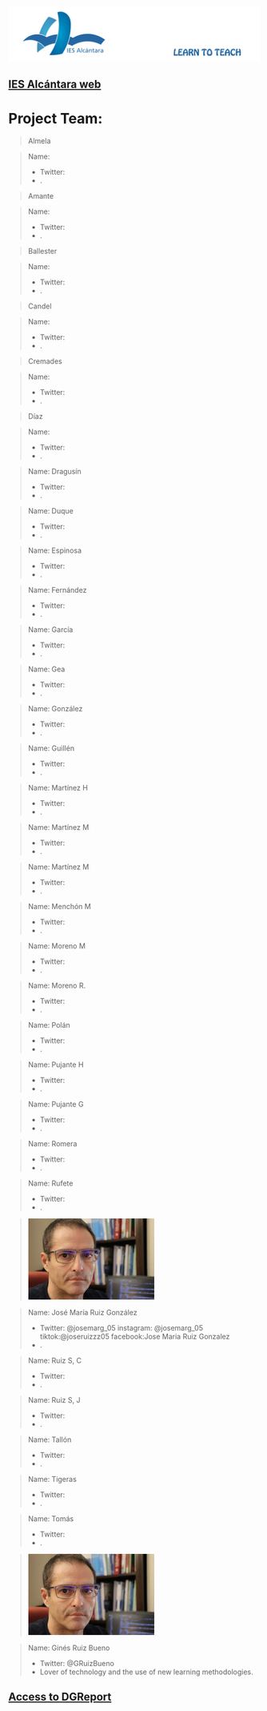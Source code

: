 ![Título IES ALCÁNTARA](/images/LearnToTeach.png)

## [IES Alcántara web]

[IES Alcántara web]: http://www.murciaeduca.es/iesalcantara/sitio/

# Project Team:


> Almela

> Name: 
> * Twitter: 
> * .




> Amante

> Name: 
> * Twitter: 
> * .



> Ballester

> Name: 
> * Twitter: 
> * .


> Candel

> Name: 
> * Twitter: 
> * .



> Cremades

> Name: 
> * Twitter: 
> * .



> Díaz

> Name: 
> * Twitter: 
> * .



> 

> Name: Dragusín
> * Twitter: 
> * .



> 

> Name: Duque
> * Twitter: 
> * .



> 

> Name: Espinosa
> * Twitter: 
> * .


> 

> Name: Fernández
> * Twitter: 
> * .


> 

> Name: García
> * Twitter: 
> * .



> 

> Name: Gea
> * Twitter: 
> * .


> 

> Name: González
> * Twitter: 
> * .



> 

> Name: Guillén
> * Twitter: 
> * .


> 

> Name: Martínez H
> * Twitter: 
> * .



> 

> Name: Martínez M
> * Twitter: 
> * .


> 

> Name: Martínez M
> * Twitter: 
> * .



> 

> Name: Menchón M
> * Twitter: 
> * .


> 

> Name: Moreno M
> * Twitter: 
> * .



> 

> Name: Moreno R.
> * Twitter: 
> * .


> 

> Name: Polán
> * Twitter: 
> * .



> 

> Name: Pujante H
> * Twitter: 
> * .


> 

> Name: Pujante G
> * Twitter: 
> * .



> 

> Name: Romera
> * Twitter: 
> * .


> 

> Name: Rufete
> * Twitter: 
> * .



> ![Ginés Ruiz Bueno](/images/GRBGD.png)

> Name: José María Ruiz González
> * Twitter: @josemarg_05  instagram: @josemarg_05   tiktok:@joseruizzz05   facebook:Jose Maria Ruiz Gonzalez
> * . 


> 

> Name: Ruiz S, C
> * Twitter: 
> * .



> 

> Name: Ruiz S, J
> * Twitter: 
> * .


> 

> Name: Tallón
> * Twitter: 
> * .



> 

> Name: Tigeras
> * Twitter: 
> * .


> 

> Name: Tomás
> * Twitter: 
> * .






> ![Ginés Ruiz Bueno](/images/GRBGD.png)


> Name: Ginés Ruiz Bueno
> * Twitter: @GRuizBueno
> * Lover of technology and the use of new learning methodologies.



## [Access to DGReport]

[Access to DGReport]: https://github.com/Robotics4Rookies/iesalcantara_20_21/blob/main/DGSpecialist/DGReport.md
